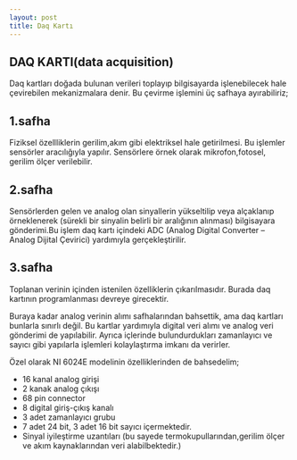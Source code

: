 ```yaml
---                                                                             
layout: post
title: Daq Kartı                                                      
---
```


DAQ KARTI(data acquisition) 
-----

Daq kartları doğada bulunan verileri toplayıp bilgisayarda işlenebilecek hale çevirebilen mekanizmalara denir. Bu çevirme işlemini üç safhaya ayırabiliriz;

1.safha
---

Fiziksel özellliklerin gerilim,akım gibi elektriksel hale getirilmesi. Bu işlemler sensörler aracılığıyla yapılır. Sensörlere örnek olarak mikrofon,fotosel, gerilim ölçer verilebilir.

2.safha
---

Sensörlerden gelen ve analog olan sinyallerin yükseltilip veya alçaklanıp örneklenerek (sürekli bir sinyalin belirli bir aralığının alınması) bilgisayara gönderimi.Bu işlem daq kartı içindeki ADC (Analog Digital Converter – Analog Dijital Çevirici) yardımıyla gerçekleştirilir.

3.safha
---

Toplanan verinin içinden istenilen özelliklerin çıkarılmasıdır. Burada daq kartının programlanması devreye girecektir.               

Buraya kadar analog verinin alımı safhalarından bahsettik, ama daq kartları bunlarla sınırlı değil. Bu kartlar yardımıyla digital veri alımı ve analog veri gönderimi de yapılabilir. Ayrıca içlerinde bulundurdukları zamanlayıcı ve sayıcı gibi yapılarla işlemleri kolaylaştırma imkanı da verirler.

Özel olarak NI 6024E modelinin özelliklerinden de bahsedelim;

*    16 kanal analog girişi
*    2 kanak analog çıkışı
*    68 pin connector
*    8 digital giriş-çıkış kanalı
*    3 adet zamanlayıcı grubu 
*    7 adet 24 bit, 3 adet 16 bit sayıcı içermektedir.
*    Sinyal iyileştirme uzantıları (bu sayede termokupullarından,gerilim ölçer ve akım kaynaklarından veri alabilbektedir.)


